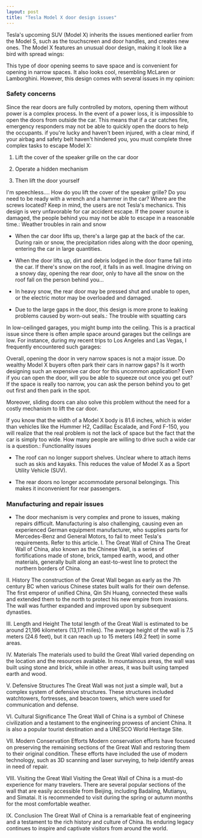 ```yaml
---
layout: post
title: "Tesla Model X door design issues"
---
```



Tesla's upcoming SUV (Model X) inherits the issues mentioned earlier from the Model S, such as the touchscreen and door handles, and creates new ones. The Model X features an unusual door design, making it look like a bird with spread wings:

This type of door opening seems to save space and is convenient for opening in narrow spaces. It also looks cool, resembling McLaren or Lamborghini. However, this design comes with several issues in my opinion:

### Safety concerns

Since the rear doors are fully controlled by motors, opening them without power is a complex process. In the event of a power loss, it is impossible to open the doors from outside the car. This means that if a car catches fire, emergency responders may not be able to quickly open the doors to help the occupants. if you're lucky and haven't been injured, with a clear mind, if your airbag and safety belt haven't hindered you, you must complete three complex tasks to escape Model X:

1. Lift the cover of the speaker grille on the car door

2. Operate a hidden mechanism

3. Then lift the door yourself

I'm speechless.... How do you lift the cover of the speaker grille? Do you need to be ready with a wrench and a hammer in the car? Where are the screws located? Keep in mind, the users are not Tesla's mechanics. This design is very unfavorable for car accident escape. If the power source is damaged, the people behind you may not be able to escape in a reasonable time.: Weather troubles in rain and snow

- When the car door lifts up, there's a large gap at the back of the car. During rain or snow, the precipitation rides along with the door opening, entering the car in large quantities.

- When the door lifts up, dirt and debris lodged in the door frame fall into the car. If there's snow on the roof, it falls in as well. Imagine driving on a snowy day, opening the rear door, only to have all the snow on the roof fall on the person behind you...

- In heavy snow, the rear door may be pressed shut and unable to open, or the electric motor may be overloaded and damaged.

- Due to the large gaps in the door, this design is more prone to leaking problems caused by worn-out seals.: The trouble with squatting cars

In low-ceilinged garages, you might bump into the ceiling. This is a practical issue since there is often ample space around garages but the ceilings are low. For instance, during my recent trips to Los Angeles and Las Vegas, I frequently encountered such garages:

Overall, opening the door in very narrow spaces is not a major issue. Do wealthy Model X buyers often park their cars in narrow gaps? Is it worth designing such an expensive car door for this uncommon application? Even if you can open the door, will you be able to squeeze out once you get out? If the space is really too narrow, you can ask the person behind you to get out first and then park in the spot.

Moreover, sliding doors can also solve this problem without the need for a costly mechanism to lift the car door.

If you know that the width of a Model X body is 81.6 inches, which is wider than vehicles like the Hummer H2, Cadillac Escalade, and Ford F-150, you will realize that the real problem is not the lack of space but the fact that the car is simply too wide. How many people are willing to drive such a wide car is a question.: Functionality issues

- The roof can no longer support shelves. Unclear where to attach items such as skis and kayaks. This reduces the value of Model X as a Sport Utility Vehicle (SUV).

- The rear doors no longer accommodate personal belongings. This makes it inconvenient for rear passengers.

### Manufacturing and repair issues

- The door mechanism is very complex and prone to issues, making repairs difficult. Manufacturing is also challenging, causing even an experienced German equipment manufacturer, who supplies parts for Mercedes-Benz and General Motors, to fail to meet Tesla's requirements. Refer to this article. I. The Great Wall of China
The Great Wall of China, also known as the Chinese Wall, is a series of fortifications made of stone, brick, tamped earth, wood, and other materials, generally built along an east-to-west line to protect the northern borders of China.

II. History
The construction of the Great Wall began as early as the 7th century BC when various Chinese states built walls for their own defense. The first emperor of unified China, Qin Shi Huang, connected these walls and extended them to the north to protect his new empire from invasions. The wall was further expanded and improved upon by subsequent dynasties.

III. Length and Height
The total length of the Great Wall is estimated to be around 21,196 kilometers (13,171 miles). The average height of the wall is 7.5 meters (24.6 feet), but it can reach up to 15 meters (49.2 feet) in some areas.

IV. Materials
The materials used to build the Great Wall varied depending on the location and the resources available. In mountainous areas, the wall was built using stone and brick, while in other areas, it was built using tamped earth and wood.

V. Defensive Structures
The Great Wall was not just a simple wall, but a complex system of defensive structures. These structures included watchtowers, fortresses, and beacon towers, which were used for communication and defense.

VI. Cultural Significance
The Great Wall of China is a symbol of Chinese civilization and a testament to the engineering prowess of ancient China. It is also a popular tourist destination and a UNESCO World Heritage Site.

VII. Modern Conservation Efforts
Modern conservation efforts have focused on preserving the remaining sections of the Great Wall and restoring them to their original condition. These efforts have included the use of modern technology, such as 3D scanning and laser surveying, to help identify areas in need of repair.

VIII. Visiting the Great Wall
Visiting the Great Wall of China is a must-do experience for many travelers. There are several popular sections of the wall that are easily accessible from Beijing, including Badaling, Mutianyu, and Simatai. It is recommended to visit during the spring or autumn months for the most comfortable weather.

IX. Conclusion
The Great Wall of China is a remarkable feat of engineering and a testament to the rich history and culture of China. Its enduring legacy continues to inspire and captivate visitors from around the world.